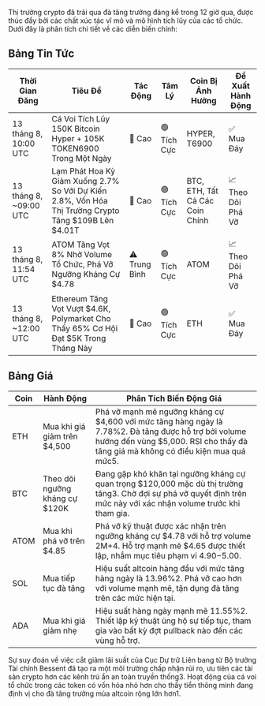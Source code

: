 Thị trường crypto đã trải qua đà tăng trưởng đáng kể trong 12 giờ qua, được thúc đẩy bởi các chất xúc tác vĩ mô và mô hình tích lũy của các tổ chức. Dưới đây là phân tích chi tiết về các diễn biến chính:

## Bảng Tin Tức

| Thời Gian Đăng | Tiêu Đề | Tác Động | Tâm Lý | Coin Bị Ảnh Hưởng | Đề Xuất Hành Động |
|-----------------|----------|---------|-----------|------------------|-----------------|
| 13 tháng 8, 10:00 UTC | Cá Voi Tích Lũy 150K Bitcoin Hyper + 105K TOKEN6900 Trong Một Ngày | 🚨 Cao | 🟢 Tích Cực | HYPER, T6900 | ✅ Mua Đáy |
| 13 tháng 8, ~09:00 UTC | Lạm Phát Hoa Kỳ Giảm Xuống 2.7% So Với Dự Kiến 2.8%, Vốn Hóa Thị Trường Crypto Tăng $109B Lên $4.01T | 🚨 Cao | 🟢 Tích Cực | BTC, ETH, Tất Cả Các Coin Chính | 📈 Theo Dõi Phá Vỡ |
| 13 tháng 8, 11:54 UTC | ATOM Tăng Vọt 8% Nhờ Volume Tổ Chức, Phá Vỡ Ngưỡng Kháng Cự $4.78 | ⚠️ Trung Bình | 🟢 Tích Cực | ATOM | 📈 Theo Dõi Phá Vỡ |
| 13 tháng 8, ~12:00 UTC | Ethereum Tăng Vọt Vượt $4.6K, Polymarket Cho Thấy 65% Cơ Hội Đạt $5K Trong Tháng Này | 🚨 Cao | 🟢 Tích Cực | ETH | ✅ Mua Đáy |

## Bảng Giá

| Coin | Hành Động | Phân Tích Biến Động Giá |
|------|--------|---------------------|
| ETH | Mua khi giá giảm trên $4,500 | Phá vỡ mạnh mẽ ngưỡng kháng cự $4,600 với mức tăng hàng ngày là 7.78%2. Đà tăng được hỗ trợ bởi volume hướng đến vùng $5,000. RSI cho thấy đà tăng giá mà không có điều kiện mua quá mức5. |
| BTC | Theo dõi ngưỡng kháng cự $120K | Đang gặp khó khăn tại ngưỡng kháng cự quan trọng $120,000 mặc dù thị trường tăng3. Chờ đợi sự phá vỡ quyết định trên mức này với xác nhận volume trước khi tham gia. |
| ATOM | Mua khi phá vỡ trên $4.85 | Phá vỡ kỹ thuật được xác nhận trên ngưỡng kháng cự $4.78 với hỗ trợ volume 2M+4. Hỗ trợ mạnh mẽ $4.65 được thiết lập, nhắm mục tiêu phạm vi $4.90-$5.00. |
| SOL | Mua tiếp tục đà tăng | Hiệu suất altcoin hàng đầu với mức tăng hàng ngày là 13.96%2. Phá vỡ cao hơn với volume mạnh mẽ, tận dụng đà tăng trên các mức hiện tại. |
| ADA | Mua khi giá giảm nhẹ | Hiệu suất hàng ngày mạnh mẽ 11.55%2. Thiết lập kỹ thuật ủng hộ sự tiếp tục, tham gia vào bất kỳ đợt pullback nào đến các vùng hỗ trợ. |

Sự suy đoán về việc cắt giảm lãi suất của Cục Dự trữ Liên bang từ Bộ trưởng Tài chính Bessent đã tạo ra một môi trường chấp nhận rủi ro, ưu tiên các tài sản crypto hơn các kênh trú ẩn an toàn truyền thống3. Hoạt động của cá voi tổ chức trong các token có vốn hóa nhỏ hơn cho thấy tiền thông minh đang định vị cho đà tăng trưởng mùa altcoin rộng lớn hơn1.